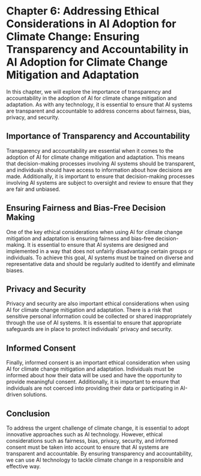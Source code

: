 Chapter 6: Addressing Ethical Considerations in AI Adoption for Climate Change: Ensuring Transparency and Accountability in AI Adoption for Climate Change Mitigation and Adaptation
====================================================================================================================================================================================

In this chapter, we will explore the importance of transparency and accountability in the adoption of AI for climate change mitigation and adaptation. As with any technology, it is essential to ensure that AI systems are transparent and accountable to address concerns about fairness, bias, privacy, and security.

Importance of Transparency and Accountability
---------------------------------------------

Transparency and accountability are essential when it comes to the adoption of AI for climate change mitigation and adaptation. This means that decision-making processes involving AI systems should be transparent, and individuals should have access to information about how decisions are made. Additionally, it is important to ensure that decision-making processes involving AI systems are subject to oversight and review to ensure that they are fair and unbiased.

Ensuring Fairness and Bias-Free Decision Making
-----------------------------------------------

One of the key ethical considerations when using AI for climate change mitigation and adaptation is ensuring fairness and bias-free decision-making. It is essential to ensure that AI systems are designed and implemented in a way that does not unfairly disadvantage certain groups or individuals. To achieve this goal, AI systems must be trained on diverse and representative data and should be regularly audited to identify and eliminate biases.

Privacy and Security
--------------------

Privacy and security are also important ethical considerations when using AI for climate change mitigation and adaptation. There is a risk that sensitive personal information could be collected or shared inappropriately through the use of AI systems. It is essential to ensure that appropriate safeguards are in place to protect individuals' privacy and security.

Informed Consent
----------------

Finally, informed consent is an important ethical consideration when using AI for climate change mitigation and adaptation. Individuals must be informed about how their data will be used and have the opportunity to provide meaningful consent. Additionally, it is important to ensure that individuals are not coerced into providing their data or participating in AI-driven solutions.

Conclusion
----------

To address the urgent challenge of climate change, it is essential to adopt innovative approaches such as AI technology. However, ethical considerations such as fairness, bias, privacy, security, and informed consent must be taken into account to ensure that AI systems are transparent and accountable. By ensuring transparency and accountability, we can use AI technology to tackle climate change in a responsible and effective way.
